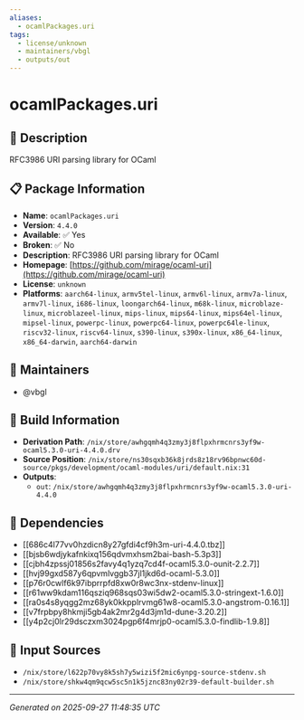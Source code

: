 ```yaml
---
aliases:
  - ocamlPackages.uri
tags:
  - license/unknown
  - maintainers/vbgl
  - outputs/out
---
```


# ocamlPackages.uri

## 📝 Description

RFC3986 URI parsing library for OCaml

## 📋 Package Information

- **Name**: `ocamlPackages.uri`
- **Version**: `4.4.0`
- **Available**: ✅ Yes
- **Broken**: ✅ No
- **Description**: RFC3986 URI parsing library for OCaml
- **Homepage**: [https://github.com/mirage/ocaml-uri](https://github.com/mirage/ocaml-uri)
- **License**: `unknown`
- **Platforms**: `aarch64-linux`, `armv5tel-linux`, `armv6l-linux`, `armv7a-linux`, `armv7l-linux`, `i686-linux`, `loongarch64-linux`, `m68k-linux`, `microblaze-linux`, `microblazeel-linux`, `mips-linux`, `mips64-linux`, `mips64el-linux`, `mipsel-linux`, `powerpc-linux`, `powerpc64-linux`, `powerpc64le-linux`, `riscv32-linux`, `riscv64-linux`, `s390-linux`, `s390x-linux`, `x86_64-linux`, `x86_64-darwin`, `aarch64-darwin`
## 👥 Maintainers

- @vbgl


## 🔧 Build Information

- **Derivation Path**: `/nix/store/awhgqmh4q3zmy3j8flpxhrmcnrs3yf9w-ocaml5.3.0-uri-4.4.0.drv`
- **Source Position**: `/nix/store/ns30sqxb36k8jrds8z18rv96bpnwc60d-source/pkgs/development/ocaml-modules/uri/default.nix:31`
- **Outputs**:
  - `out`:  `/nix/store/awhgqmh4q3zmy3j8flpxhrmcnrs3yf9w-ocaml5.3.0-uri-4.4.0`

## 🔗 Dependencies

- [[686c4l77vv0hzdicn8y27gfdi4cf9h3m-uri-4.4.0.tbz]]
- [[bjsb6wdjykafnkixq156qdvmxhsm2bai-bash-5.3p3]]
- [[cjbh4zpssj01856s2favy4q1yzq7cd4f-ocaml5.3.0-ounit-2.2.7]]
- [[hvj99gxd587y6qpvmlvggb37jl1jkd6d-ocaml-5.3.0]]
- [[p76r0cwlf6k97ibprrpfd8xw0r8wc3nx-stdenv-linux]]
- [[r61ww9kdam116qsziq968sqs03wi5dw2-ocaml5.3.0-stringext-1.6.0]]
- [[ra0s4s8yqgg2mz68yk0kkpplrvmg61w8-ocaml5.3.0-angstrom-0.16.1]]
- [[v7frpbpy8hkmji5gb4ak2mr2g4d3jm1d-dune-3.20.2]]
- [[y4p2cj0lr29dsczxm3024pgp6f4mrjp0-ocaml5.3.0-findlib-1.9.8]]

## 📁 Input Sources

- `/nix/store/l622p70vy8k5sh7y5wizi5f2mic6ynpg-source-stdenv.sh`
- `/nix/store/shkw4qm9qcw5sc5n1k5jznc83ny02r39-default-builder.sh`

---
*Generated on 2025-09-27 11:48:35 UTC*
